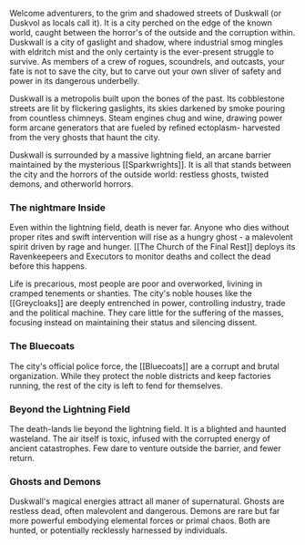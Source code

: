 Welcome adventurers, to the grim and shadowed streets of Duskwall (or Duskvol as locals call it). It is a city perched on the edge of the known world, caught between the horror's of the outside and the corruption within. Duskwall is a city of gaslight and shadow, where industrial smog mingles with eldritch mist and the only certainty is the ever-present struggle to survive. As members of a crew of rogues, scoundrels, and outcasts, your fate is not to save the city, but to carve out your own sliver of safety and power in its dangerous underbelly.

Duskwall is a metropolis built upon the bones of the past. Its cobblestone streets are lit by flickering gaslights, its skies darkened by smoke pouring from countless chimneys. Steam engines chug and wine, drawing power form arcane generators that are fueled by refined ectoplasm- harvested from the very ghosts that haunt  the city.

Duskwall is surrounded by a massive lightning field, an arcane barrier maintained by the mysterious [[Sparkwrights]]. It is all that stands between the city and the horrors of the outside world: restless ghosts, twisted demons, and otherworld horrors.

### The nightmare Inside

Even within the lightning field, death is never far. Anyone who dies without proper rites and swift intervention will rise as a hungry ghost - a malevolent spirit driven by rage and hunger. [[The Church of the Final Rest]] deploys its Ravenkeepeers and Executors to monitor deaths and collect the dead before this happens.

Life is precarious, most people are poor and overworked, livining in cramped tenements or shanties. The city's noble houses like the [[Greycloaks]] are deeply entrenched in power, controlling industry, trade and the political machine. They care little for the suffering of the masses, focusing instead on maintaining their status and silencing dissent.

### The Bluecoats

The city's official police force, the [[Bluecoats]] are a corrupt and brutal organization. While they protect the noble districts and keep factories running, the rest of the city is left to fend for themselves. 

### Beyond the Lightning Field

The death-lands lie beyond the lightning field. It is a blighted and haunted wasteland. The air itself is toxic, infused with the corrupted energy of ancient catastrophes. Few dare to venture outside the barrier, and fewer return.

### Ghosts and Demons

Duskwall's magical energies attract all maner of supernatural. Ghosts are restless dead, often malevolent and dangerous. Demons are rare but far more powerful embodying elemental forces or primal chaos. Both are hunted, or potentially recklessly harnessed by individuals.